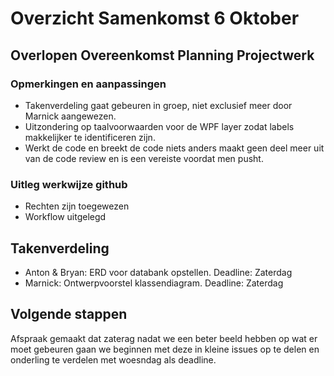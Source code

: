 # Overzicht Samenkomst 6 Oktober

## Overlopen Overeenkomst Planning Projectwerk

### Opmerkingen en aanpassingen

- Takenverdeling gaat gebeuren in groep, niet exclusief meer door Marnick aangewezen.
- Uitzondering op taalvoorwaarden voor de WPF layer zodat labels makkelijker te identificeren zijn. 
- Werkt de code en breekt de code niets anders maakt geen deel meer uit van de code review en is een vereiste voordat men pusht. 

### Uitleg werkwijze github
- Rechten zijn toegewezen
- Workflow uitgelegd

## Takenverdeling

- Anton & Bryan: ERD voor databank opstellen. Deadline: Zaterdag
- Marnick: Ontwerpvoorstel klassendiagram. Deadline: Zaterdag

## Volgende stappen
Afspraak gemaakt dat zaterag nadat we een beter beeld hebben op wat er moet gebeuren gaan we beginnen met deze in kleine issues op te delen en onderling te verdelen met woesndag als deadline. 



